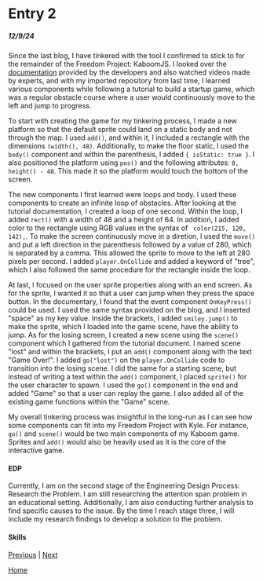 # Entry 2
##### 12/9/24

Since the last blog, I have tinkered with the tool I confirmed to stick to for the remainder of the Freedom Project: KaboomJS. I looked over the [documentation](https://kaboomjs.com/) provided by the developers and also watched videos made by experts, and with my imported repository from last time, I learned various components while following a tutorial to build a startup game, which was a regular obstacle course where a user would continuously move to the left and jump to progress.

To start with creating the game for my tinkering process, I made a new platform so that the default sprite could land on a static body and not through the map. I used `add()`, and within it, I included a rectangle with the  dimensions `(width(), 48)`. Additionally, to make the floor static, I used the `body()` component and within the parenthesis, I added `{ isStatic: true }`. I also positioned the platform using `pos()` and the following attributes: `0, height() - 48`. This made it so the platform would touch the bottom of the screen.

The new components I first learned were loops and body. I used these components to create an infinite loop of obstacles. After looking at the tutorial documentation, I created a loop of one second. Within the loop, I added `rect()` with a width of 48 and a height of 64. In addition, I added color to the rectangle using RGB values in the syntax of ` color(215, 120, 142),`. To make the screen continuously move in a diretion, I used the `move()` and put a left direction in the parenthesis followed by a value of 280, which is separated by a comma. This allowed the sprite to move to the left at 280 pixels per second. I added `player.OnCollide` and added a keyword of "tree", which I also followed the same procedure for the rectangle inside the loop.

At last, I focused on the user sprite properties along with an end screen. As for the sprite, I wanted it so that a user can jump when they press the space button. In the documentary, I found that the event component `OnKeyPress()` could be used. I used the same syntax provided on the blog, and I inserted "space" as my key value. Inside the brackets, I added `smiley.jump()` to make the sprite, which I loaded into the game scene, have the ability to jump. As for the losing screen, I created a new scene using the `scene()` component which I gathered from the tutorial document. I named scene "lost" and within the brackets, I put an `add()` component along with the text "Game Over!". I added `go("lost")` on the `player.OnCollide` code to transition into the losing scene. I did the same for a starting scene, but instead of writing a text within the `add()` component, I placed `sprite()` for the user character to spawn. I used the `go()` component in the end and added "Game" so that a user can replay the game. I also added all of the existing game functions within the "Game" scene.


My overall tinkering process was insightful in the long-run as I can see how some components can fit into my Freedom Project with Kyle. For instance, `go()` and `scene()` would be two main components of my Kaboom game. Sprites and `add()` would also be heavily used as it is the core of the interactive game.


#### EDP
Currently, I am on the second stage of the Engineering Design Process: Research the Problem. I am still researching the attention span problem in an educational setting. Additionally, I am also conducting further analysis to find specific causes to the issue. By the time I reach stage three, I will include my research findings to develop a solution to the problem.

#### Skills

[Previous](entry01.md) | [Next](entry03.md)

[Home](../README.md)
